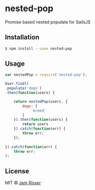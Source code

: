 # nested-pop
Promise based nested populate for SailsJS

## Installation

```sh
$ npm install --save nested-pop
```

## Usage

```js
var nestedPop = require('nested-pop');

User.find()
.populate('dogs')
.then(function(users) {

    return nestedPop(users, {
        dogs: [
            'breed'
        ]
    }).then(function(users) {
        return users
    }).catch(function(err) {
        throw err;
    });
    
}).catch(function(err) {
    throw err;
);
```
## License

MIT © [Jam Risser](http://jam.jamrizzi.com)

[npm-url]: https://npmjs.org/package/nested-pop

